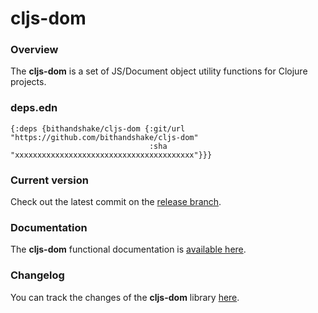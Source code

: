 
# cljs-dom

### Overview

The <strong>cljs-dom</strong> is a set of JS/Document object utility functions for Clojure projects.

### deps.edn

```
{:deps {bithandshake/cljs-dom {:git/url "https://github.com/bithandshake/cljs-dom"
                               :sha     "xxxxxxxxxxxxxxxxxxxxxxxxxxxxxxxxxxxxxxxx"}}}
```

### Current version

Check out the latest commit on the [release branch](https://github.com/bithandshake/cljs-dom/tree/release).

### Documentation

The <strong>cljs-dom</strong> functional documentation is [available here](https://bithandshake.github.io/cljs-dom).

### Changelog

You can track the changes of the <strong>cljs-dom</strong> library [here](CHANGES.md).
